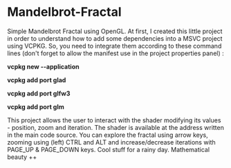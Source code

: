 # Mandelbrot-Fractal

Simple Mandelbrot Fractal using OpenGL. At first, I created this little project in order to understand how to add some dependencies into a MSVC project using VCPKG. So, you need to integrate them according to these command lines (don't forget to allow the manifest use in the project properties panel) :

**vcpkg new --application**

**vcpkg add port glad**

**vcpkg add port glfw3**

**vcpkg add port glm**


This project allows the user to interact with the shader modifying its values - position, zoom and iteration. The shader is available at the address written in the main code source. You can explore the fractal using arrow keys, zooming using (left) CTRL and ALT and increase/decrease iterations with PAGE_UP & PAGE_DOWN keys. Cool stuff for a rainy day.
Mathematical beauty ++
